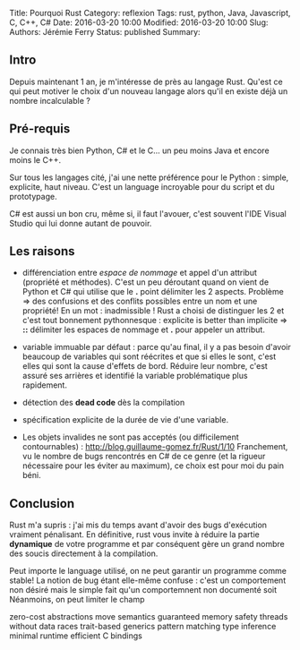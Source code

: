 Title: Pourquoi Rust
Category: reflexion
Tags: rust, python, Java, Javascript, C, C++, C#
Date: 2016-03-20 10:00
Modified: 2016-03-20 10:00
Slug: 
Authors: Jérémie Ferry
Status: published
Summary:

## Intro

Depuis maintenant 1 an, je m'intéresse de près au langage Rust.
Qu'est ce qui peut motiver le choix d'un nouveau langage alors qu'il en existe déjà un nombre incalculable ?

## Pré-requis

Je connais très bien Python, C# et le C... un peu moins Java et encore moins le C++.

Sur tous les langages cité, j'ai une nette préférence pour le Python : simple, explicite, haut niveau.
C'est un language incroyable pour du script et du prototypage.

C# est aussi un bon cru, même si, il faut l'avouer, c'est souvent l'IDE Visual Studio qui lui donne autant de pouvoir.

## Les raisons

- différenciation entre *espace de nommage* et appel d'un attribut (propriété et méthodes).
C'est un peu déroutant quand on vient de Python et C# qui utilise que le **.** point délimiter les 2 aspects.
Problème => des confusions et des conflits possibles entre un nom et une propriété! En un mot : inadmissible !
Rust a choisi de distinguer les 2 et c'est tout bonnement pythonnesque : explicite is better than implicite => **::** délimiter les espaces de nommage et **.** pour appeler un attribut.

- variable immuable par défaut : parce qu'au final, il y a pas besoin d'avoir beaucoup de variables qui sont réécrites et que si elles le sont, c'est elles qui sont la cause d'effets de bord.
Réduire leur nombre, c'est assuré ses arrières et identifié la variable problématique plus rapidement.

- détection des **dead code** dès la compilation

- spécification explicite de la durée de vie d'une variable.

- Les objets invalides ne sont pas acceptés (ou difficilement contournables) : http://blog.guillaume-gomez.fr/Rust/1/10
Franchement, vu le nombre de bugs rencontrés en C# de ce genre (et la rigueur nécessaire pour les éviter au maximum), ce choix est pour moi du pain béni.

## Conclusion

Rust m'a supris : j'ai mis du temps avant d'avoir des bugs d'exécution vraiment pénalisant.
En définitive, rust vous invite à réduire la partie **dynamique** de votre programme et par conséquent gère un grand nombre des soucis directement à la compilation.

Peut importe le language utilisé, on ne peut garantir un programme comme stable!
La notion de bug étant elle-même confuse : c'est un comportement non désiré mais le simple fait qu'un comportemnent non documenté soit 
Néanmoins, on peut limiter le champ 

zero-cost abstractions
move semantics
guaranteed memory safety
threads without data races
trait-based generics
pattern matching
type inference
minimal runtime
efficient C bindings